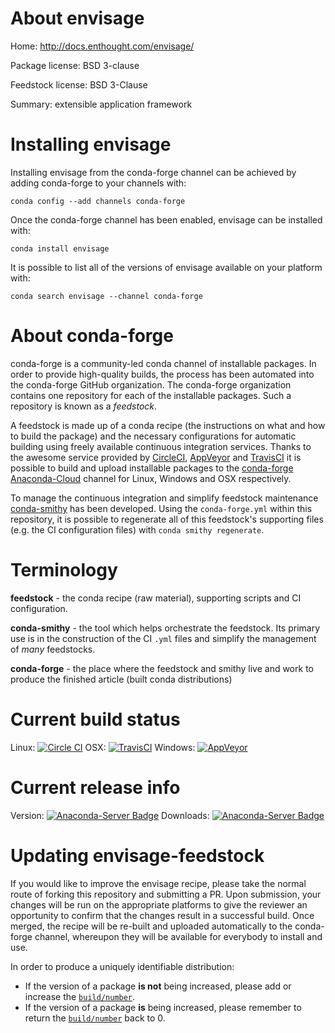 About envisage
==============

Home: http://docs.enthought.com/envisage/

Package license: BSD 3-clause

Feedstock license: BSD 3-Clause

Summary: extensible application framework



Installing envisage
===================

Installing envisage from the conda-forge channel can be achieved by adding conda-forge to your channels with:

```
conda config --add channels conda-forge
```

Once the conda-forge channel has been enabled, envisage can be installed with:

```
conda install envisage
```

It is possible to list all of the versions of envisage available on your platform with:

```
conda search envisage --channel conda-forge
```


About conda-forge
=================

conda-forge is a community-led conda channel of installable packages.
In order to provide high-quality builds, the process has been automated into the
conda-forge GitHub organization. The conda-forge organization contains one repository 
for each of the installable packages. Such a repository is known as a *feedstock*.

A feedstock is made up of a conda recipe (the instructions on what and how to build
the package) and the necessary configurations for automatic building using freely
available continuous integration services. Thanks to the awesome service provided by
[CircleCI](https://circleci.com/), [AppVeyor](http://www.appveyor.com/)
and [TravisCI](https://travis-ci.org/) it is possible to build and upload installable
packages to the [conda-forge](https://anaconda.org/conda-forge)
[Anaconda-Cloud](http://docs.anaconda.org/) channel for Linux, Windows and OSX respectively.

To manage the continuous integration and simplify feedstock maintenance
[conda-smithy](http://github.com/conda-forge/conda-smithy) has been developed.
Using the ``conda-forge.yml`` within this repository, it is possible to regenerate all of
this feedstock's supporting files (e.g. the CI configuration files) with ``conda smithy regenerate``.


Terminology
===========

**feedstock** - the conda recipe (raw material), supporting scripts and CI configuration.

**conda-smithy** - the tool which helps orchestrate the feedstock.
                   Its primary use is in the construction of the CI ``.yml`` files
                   and simplify the management of *many* feedstocks.

**conda-forge** - the place where the feedstock and smithy live and work to
                  produce the finished article (built conda distributions)

Current build status
====================
Linux: [![Circle CI](https://circleci.com/gh/conda-forge/envisage-feedstock.svg?style=svg)](https://circleci.com/gh/conda-forge/envisage-feedstock)
OSX: [![TravisCI](https://travis-ci.org/conda-forge/envisage-feedstock.svg?branch=master)](https://travis-ci.org/conda-forge/envisage-feedstock) 
Windows: [![AppVeyor](https://ci.appveyor.com/api/projects/status/github/conda-forge/envisage-feedstock?svg=True)](https://ci.appveyor.com/project/conda-forge/envisage-feedstock/branch/master)

Current release info
====================
Version: [![Anaconda-Server Badge](https://anaconda.org/conda-forge/envisage/badges/version.svg)](https://anaconda.org/conda-forge/envisage)
Downloads: [![Anaconda-Server Badge](https://anaconda.org/conda-forge/envisage/badges/downloads.svg)](https://anaconda.org/conda-forge/envisage)


Updating envisage-feedstock
===========================

If you would like to improve the envisage recipe, please take the normal
route of forking this repository and submitting a PR. Upon submission, your changes will
be run on the appropriate platforms to give the reviewer an opportunity to confirm that the
changes result in a successful build. Once merged, the recipe will be re-built and uploaded
automatically to the conda-forge channel, whereupon they will be available for everybody to
install and use.

In order to produce a uniquely identifiable distribution:
 * If the version of a package **is not** being increased, please add or increase
   the [``build/number``](http://conda.pydata.org/docs/building/meta-yaml.html#build-number-and-string). 
 * If the version of a package **is** being increased, please remember to return
   the [``build/number``](http://conda.pydata.org/docs/building/meta-yaml.html#build-number-and-string)
   back to 0.
